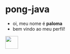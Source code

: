 # pong-java
- oi, meu nome é **paloma**
- bem vindo ao meu perfil!

<img src="https://cdn.jsdelivr.net/gh/devicons/devicon/icons/linux/linux-original.svg" width="40" height="40"/>
